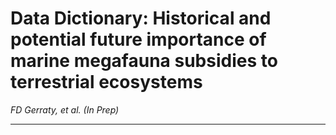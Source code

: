 # Data Dictionary: Historical and potential future importance of marine megafauna subsidies to terrestrial ecosystems

*FD Gerraty, et al. (In Prep)*

------------------------------------------------------------------------

